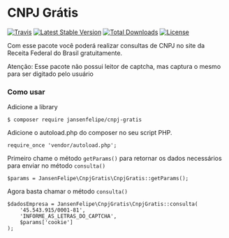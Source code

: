# CNPJ Grátis
[![Travis](https://travis-ci.org/jansenfelipe/cnpj-gratis.svg?branch=2.0)](https://travis-ci.org/jansenfelipe/cnpj-gratis)
[![Latest Stable Version](http://img.shields.io/packagist/v/jansenfelipe/cnpj-gratis.svg?style=flat)](https://packagist.org/packages/jansenfelipe/cnpj-gratis)
[![Total Downloads](http://img.shields.io/packagist/dt/jansenfelipe/cnpj-gratis.svg?style=flat)](https://packagist.org/packages/jansenfelipe/cnpj-gratis)
[![License](http://img.shields.io/packagist/l/jansenfelipe/cnpj-gratis.svg?style=flat)](https://packagist.org/packages/jansenfelipe/cnpj-gratis)

Com esse pacote você poderá realizar consultas de CNPJ no site da Receita Federal do Brasil gratuitamente.

Atenção: Esse pacote não possui leitor de captcha, mas captura o mesmo para ser digitado pelo usuário

### Como usar

Adicione a library

    $ composer require jansenfelipe/cnpj-gratis

Adicione o autoload.php do composer no seu script PHP.

    require_once 'vendor/autoload.php';  

Primeiro chame o método `getParams()` para retornar os dados necessários para enviar no método `consulta()` 

    $params = JansenFelipe\CnpjGratis\CnpjGratis::getParams();

Agora basta chamar o método `consulta()`

    $dadosEmpresa = JansenFelipe\CnpjGratis\CnpjGratis::consulta(
        '45.543.915/0001-81',
        'INFORME_AS_LETRAS_DO_CAPTCHA',
        $params['cookie']
    );
